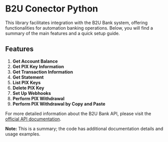 # B2U Conector Python

This library facilitates integration with the B2U Bank system, offering functionalities for automation banking operations. Below, you will find a summary of the main features and a quick setup guide.

## Features

1. **Get Account Balance**
2. **Get PIX Key Information**
3. **Get Transaction Information**
4. **Get Statement**
5. **List PIX Keys**
6. **Delete PIX Key**
7. **Set Up Webhooks**
8. **Perform PIX Withdrawal**
9. **Perform PIX Withdrawal by Copy and Paste**

For more detailed information about the B2U Bank API, please visit the [official API documentation](https://apidoc.b2ubank.com).

**Note:** This is a summary; the code has additional documentation details and usage examples.
